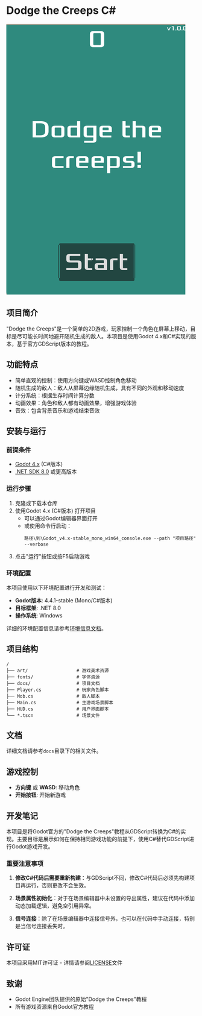 # Dodge the Creeps C#

![游戏截图](docs/images/game_screenshot.png)

## 项目简介

"Dodge the Creeps"是一个简单的2D游戏，玩家控制一个角色在屏幕上移动，目标是尽可能长时间地避开随机生成的敌人。本项目是使用Godot 4.x和C#实现的版本，基于官方GDScript版本的教程。

## 功能特点

- 简单直观的控制：使用方向键或WASD控制角色移动
- 随机生成的敌人：敌人从屏幕边缘随机生成，具有不同的外观和移动速度
- 计分系统：根据生存时间计算分数
- 动画效果：角色和敌人都有动画效果，增强游戏体验
- 音效：包含背景音乐和游戏结束音效

## 安装与运行

### 前提条件

- [Godot 4.x](https://godotengine.org/download) (C#版本)
- [.NET SDK 8.0](https://dotnet.microsoft.com/download) 或更高版本

### 运行步骤

1. 克隆或下载本仓库
2. 使用Godot 4.x (C#版本) 打开项目
   - 可以通过Godot编辑器界面打开
   - 或使用命令行启动：
     ```
     路径\到\Godot_v4.x-stable_mono_win64_console.exe --path "项目路径" --verbose
     ```
3. 点击"运行"按钮或按F5启动游戏

### 环境配置

本项目使用以下环境配置进行开发和测试：

- **Godot版本**: 4.4.1-stable (Mono/C#版本)
- **目标框架**: .NET 8.0
- **操作系统**: Windows

详细的环境配置信息请参考[环境信息文档](docs/environment_info.md)。

## 项目结构

```
/
├── art/                  # 游戏美术资源
├── fonts/                # 字体资源
├── docs/                 # 项目文档
├── Player.cs             # 玩家角色脚本
├── Mob.cs                # 敌人脚本
├── Main.cs               # 主游戏场景脚本
├── HUD.cs                # 用户界面脚本
└── *.tscn                # 场景文件
```

## 文档

详细文档请参考`docs`目录下的相关文件。

## 游戏控制

- **方向键** 或 **WASD**: 移动角色
- **开始按钮**: 开始新游戏

## 开发笔记

本项目是将Godot官方的"Dodge the Creeps"教程从GDScript转换为C#的实现。主要目标是展示如何在保持相同游戏功能的前提下，使用C#替代GDScript进行Godot游戏开发。

### 重要注意事项

1. **修改C#代码后需要重新构建**：与GDScript不同，修改C#代码后必须先构建项目再运行，否则更改不会生效。

2. **场景属性初始化**：对于在场景编辑器中未设置的导出属性，建议在代码中添加动态加载逻辑，避免空引用异常。

3. **信号连接**：除了在场景编辑器中连接信号外，也可以在代码中手动连接，特别是当信号连接丢失时。



## 许可证

本项目采用MIT许可证 - 详情请参阅[LICENSE](LICENSE)文件

## 致谢

- Godot Engine团队提供的原始"Dodge the Creeps"教程
- 所有游戏资源来自Godot官方教程
